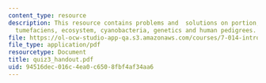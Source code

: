 ```yaml
---
content_type: resource
description: This resource contains problems and  solutions on portion, agrobacterium
  tumefaciens, ecosystem, cyanobacteria, genetics and human pedigrees.
file: https://ol-ocw-studio-app-qa.s3.amazonaws.com/courses/7-014-introductory-biology-spring-2005/94516dec016c4ea0c6508fbf4af34aa6_quiz3_handout.pdf
file_type: application/pdf
resourcetype: Document
title: quiz3_handout.pdf
uid: 94516dec-016c-4ea0-c650-8fbf4af34aa6
---
```

